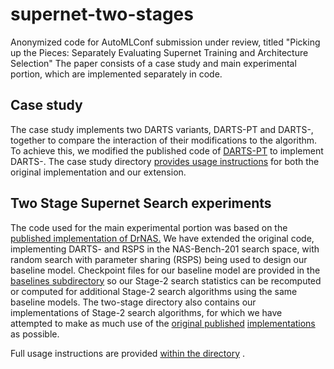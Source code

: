 # supernet-two-stages
Anonymized code for AutoMLConf submission under review, titled "Picking up the Pieces: Separately Evaluating Supernet Training and Architecture Selection"
The paper consists of a case study and main experimental portion, which are implemented separately in code.

## Case study
The case study implements two DARTS variants, DARTS-PT and DARTS-, together to compare the interaction of their modifications to the algorithm.
To achieve this, we modified the published code of [DARTS-PT](https://github.com/ruocwang/darts-pt) to implement DARTS-.
The case study directory [provides usage instructions](https://github.com/anon-submit-ml/picking-up-pieces/tree/main/case_study) for both the original implementation and our extension.

## Two Stage Supernet Search experiments

The code used for the main experimental portion was based on the [published implementation of DrNAS.](https://github.com/xiangning-chen/DrNAS)
We have extended the original code, implementing DARTS- and RSPS in the NAS-Bench-201 search space, with random search with parameter sharing (RSPS) being used to design our baseline model.
Checkpoint files for our baseline model are provided in the [baselines subdirectory](https://github.com/anon-submit-ml/picking-up-pieces/tree/main/two_stage/baselines/nasbench201) so our Stage-2 search statistics can be recomputed or computed for additional Stage-2 search algorithms using the same baseline models.
The two-stage directory also contains our implementations of Stage-2 search algorithms, for which we have attempted to make as much use of the [original published](https://github.com/SamsungLabs/zero-cost-nas) [implementations](https://github.com/ruocwang/darts-pt) as possible.

Full usage instructions are provided [within the directory](https://github.com/anon-submit-ml/picking-up-pieces/blob/main/two_stage/README.MD) .
